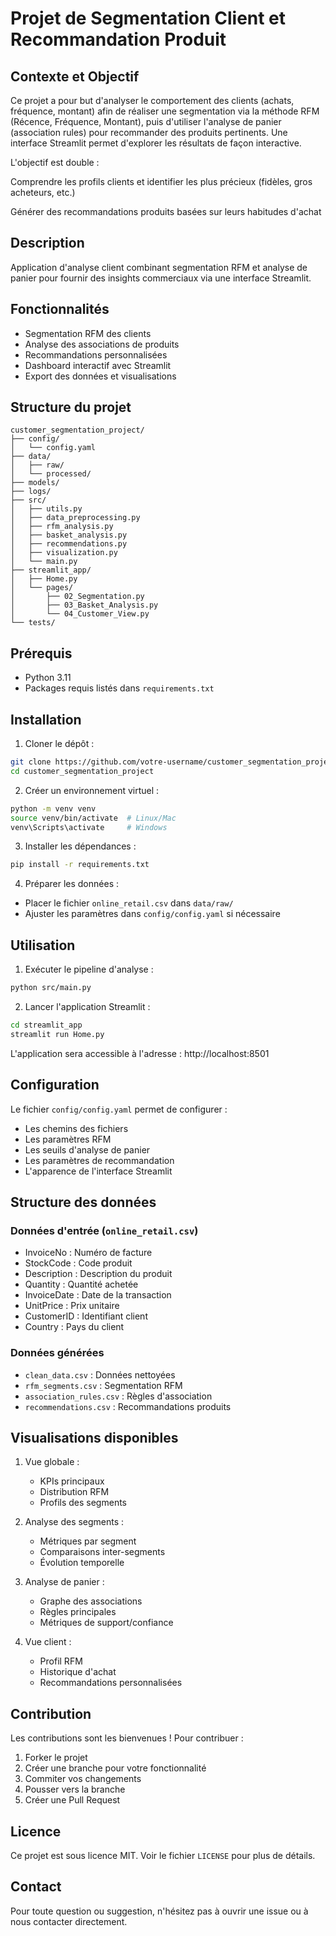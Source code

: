 # Projet de Segmentation Client et Recommandation Produit
## Contexte et Objectif

Ce projet a pour but d'analyser le comportement des clients (achats, fréquence, montant) afin de réaliser une segmentation via la méthode RFM (Récence, Fréquence, Montant), puis d'utiliser l'analyse de panier (association rules) pour recommander des produits pertinents. Une interface Streamlit permet d'explorer les résultats de façon interactive.

 L'objectif est double :

Comprendre les profils clients et identifier les plus précieux (fidèles, gros acheteurs, etc.)

Générer des recommandations produits basées sur leurs habitudes d'achat

## Description
Application d'analyse client combinant segmentation RFM et analyse de panier pour fournir des insights commerciaux via une interface Streamlit.

## Fonctionnalités
- Segmentation RFM des clients
- Analyse des associations de produits
- Recommandations personnalisées
- Dashboard interactif avec Streamlit
- Export des données et visualisations

## Structure du projet
```
customer_segmentation_project/
├── config/
│   └── config.yaml
├── data/
│   ├── raw/
│   └── processed/
├── models/
├── logs/
├── src/
│   ├── utils.py
│   ├── data_preprocessing.py
│   ├── rfm_analysis.py
│   ├── basket_analysis.py
│   ├── recommendations.py
│   ├── visualization.py
│   └── main.py
├── streamlit_app/
│   ├── Home.py
│   └── pages/
│       ├── 02_Segmentation.py
│       ├── 03_Basket_Analysis.py
│       └── 04_Customer_View.py
└── tests/
```

## Prérequis
- Python 3.11
- Packages requis listés dans `requirements.txt`

## Installation

1. Cloner le dépôt :
```bash
git clone https://github.com/votre-username/customer_segmentation_project.git
cd customer_segmentation_project
```

2. Créer un environnement virtuel :
```bash
python -m venv venv
source venv/bin/activate  # Linux/Mac
venv\Scripts\activate     # Windows
```

3. Installer les dépendances :
```bash
pip install -r requirements.txt
```

4. Préparer les données :
- Placer le fichier `online_retail.csv` dans `data/raw/`
- Ajuster les paramètres dans `config/config.yaml` si nécessaire

## Utilisation

1. Exécuter le pipeline d'analyse :
```bash
python src/main.py
```

2. Lancer l'application Streamlit :
```bash
cd streamlit_app
streamlit run Home.py
```

L'application sera accessible à l'adresse : http://localhost:8501

## Configuration

Le fichier `config/config.yaml` permet de configurer :
- Les chemins des fichiers
- Les paramètres RFM
- Les seuils d'analyse de panier
- Les paramètres de recommandation
- L'apparence de l'interface Streamlit

## Structure des données

### Données d'entrée (`online_retail.csv`)
- InvoiceNo : Numéro de facture
- StockCode : Code produit
- Description : Description du produit
- Quantity : Quantité achetée
- InvoiceDate : Date de la transaction
- UnitPrice : Prix unitaire
- CustomerID : Identifiant client
- Country : Pays du client

### Données générées
- `clean_data.csv` : Données nettoyées
- `rfm_segments.csv` : Segmentation RFM
- `association_rules.csv` : Règles d'association
- `recommendations.csv` : Recommandations produits

## Visualisations disponibles
1. Vue globale :
   - KPIs principaux
   - Distribution RFM
   - Profils des segments

2. Analyse des segments :
   - Métriques par segment
   - Comparaisons inter-segments
   - Évolution temporelle

3. Analyse de panier :
   - Graphe des associations
   - Règles principales
   - Métriques de support/confiance

4. Vue client :
   - Profil RFM
   - Historique d'achat
   - Recommandations personnalisées

## Contribution
Les contributions sont les bienvenues ! Pour contribuer :
1. Forker le projet
2. Créer une branche pour votre fonctionnalité
3. Commiter vos changements
4. Pousser vers la branche
5. Créer une Pull Request

## Licence
Ce projet est sous licence MIT. Voir le fichier `LICENSE` pour plus de détails.

## Contact
Pour toute question ou suggestion, n'hésitez pas à ouvrir une issue ou à nous contacter directement.

